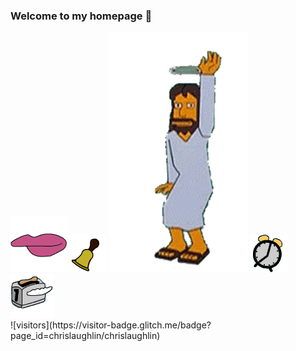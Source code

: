 ### Welcome to my homepage 👋

<div>
  <img src="https://raw.githubusercontent.com/chrislaughlin/chrislaughlin/master/boca_90px1.gif"/>

<img src="https://raw.githubusercontent.com/chrislaughlin/chrislaughlin/master/campana_60px1.gif"/>

<img src="https://raw.githubusercontent.com/chrislaughlin/chrislaughlin/master/jebusDance.gif"/>

<img src="https://raw.githubusercontent.com/chrislaughlin/chrislaughlin/master/reloj_60px1.gif"/>

<img src="https://raw.githubusercontent.com/chrislaughlin/chrislaughlin/master/tostadora_70px1.gif"/>

</div>
![visitors](https://visitor-badge.glitch.me/badge?page_id=chrislaughlin/chrislaughlin)
